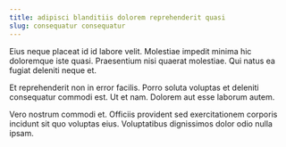 ```yaml
---
title: adipisci blanditiis dolorem reprehenderit quasi
slug: consequatur consequatur
---
```


Eius neque placeat id id labore velit. Molestiae impedit minima hic doloremque iste quasi. Praesentium nisi quaerat molestiae. Qui natus ea fugiat deleniti neque et.

Et reprehenderit non in error facilis. Porro soluta voluptas et deleniti consequatur commodi est. Ut et nam. Dolorem aut esse laborum autem.

Vero nostrum commodi et. Officiis provident sed exercitationem corporis incidunt sit quo voluptas eius. Voluptatibus dignissimos dolor odio nulla ipsam.
